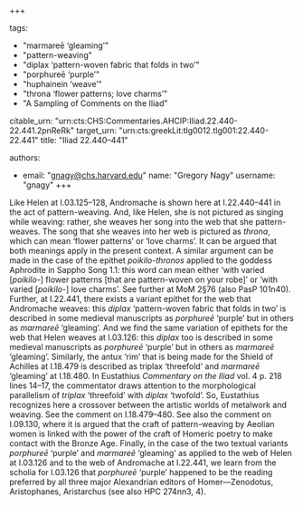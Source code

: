 +++

tags:
- "marmareē ‘gleaming’"
- "pattern-weaving"
- "diplax ‘pattern-woven fabric that folds in two’"
- "porphureē ‘purple’"
- "huphainein ‘weave’"
- "throna ‘flower patterns; love charms’"
- "A Sampling of Comments on the Iliad"

citable_urn: "urn:cts:CHS:Commentaries.AHCIP:Iliad.22.440-22.441.2pnReRk"
target_urn: "urn:cts:greekLit:tlg0012.tlg001:22.440-22.441"
title: "Iliad 22.440–441"

authors:
- email: "gnagy@chs.harvard.edu"
  name: "Gregory Nagy"
  username: "gnagy"
+++

<p>Like Helen at I.03.125–128, Andromache is shown here at I.22.440–441 in the act of pattern-weaving. And, like Helen, she is not pictured as singing while weaving: rather, she weaves her song into the web that she pattern-weaves. The song that she weaves into her web is pictured as <em>throna</em>, which can mean ‘flower patterns’ or ‘love charms’. It can be argued that both meanings apply in the present context. A similar argument can be made in the case of the epithet <em>poikilo-thronos</em> applied to the goddess Aphrodite in Sappho Song 1.1: this word can mean either ‘with varied [<em>poikilo</em>-] flower patterns [that are pattern-woven on your robe]’ or ‘with varied [<em>poikilo</em>-] love charms’. See further at MoM 2§76 (also PasP 101n40). Further, at I.22.441, there exists a variant epithet for the web that Andromache weaves: this <em>diplax</em> ‘pattern-woven fabric that folds in two’ is described in some medieval manuscripts as <em>porphureē</em> ‘purple’ but in others as <em>marmareē</em> ‘gleaming’. And we find the same variation of epithets for the web that Helen weaves at I.03.126: this <em>diplax</em> too is described in some medieval manuscripts as <em>porphureē</em> ‘purple’ but in others as <em>marmareē</em> ‘gleaming’. Similarly, the antux ‘rim’ that is being made for the Shield of Achilles at I.18.479 is described as triplax ‘threefold’ and <em>marmareē</em> ‘gleaming’ at I.18.480. In Eustathius <em>Commentary on the Iliad</em> vol. 4 p. 218 lines 14–17, the commentator draws attention to the morphological parallelism of <em>triplax</em> ‘threefold’ with <em>diplax</em> ‘twofold’. So, Eustathius recognizes here a crossover between the artistic worlds of metalwork and weaving. See the comment on I.18.479–480. See also the comment on I.09.130, where it is argued that the craft of pattern-weaving by Aeolian women is linked with the power of the craft of Homeric poetry to make contact with the Bronze Age. Finally, in the case of the two textual variants <em>porphureē</em> ‘purple’ and <em>marmareē</em> ‘gleaming’ as applied to the web of Helen at I.03.126 and to the web of Andromache at I.22.441, we learn from the scholia for I.03.126 that <em>porphureē</em> ‘purple’ happened to be the reading preferred by all three major Alexandrian editors of Homer—Zenodotus, Aristophanes, Aristarchus (see also HPC 274nn3, 4).  </p>